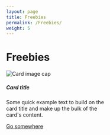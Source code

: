 ```yaml
---
layout: page
title: Freebies
permalink: /Freebies/
weight: 5
---
```


# Freebies

<div class="card" style="width: 18rem;">
  <img class="card-img-top" src="https://cdn.dribbble.com/users/2181690/screenshots/6802502/shot-cropped-1563435554537.png" alt="Card image cap">
  <div class="card-body">
    <h5 class="card-title">Card title</h5>
    <p class="card-text">Some quick example text to build on the card title and make up the bulk of the card's content.</p>
    <a href="#" class="btn btn-success">Go somewhere</a>
  </div>
</div>
